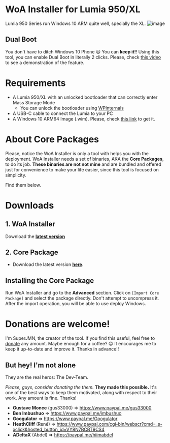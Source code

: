 ﻿# WoA Installer for Lumia 950/XL
Lumia 950 Series run Windows 10 ARM quite well, specially the XL. 
![image](https://user-images.githubusercontent.com/3109851/43066098-05c1f41c-8e64-11e8-935c-92748f36ecfd.png)

## Dual Boot
You don't have to ditch Windows 10 Phone 😃 You can **keep it!**! Using this tool, you can enable Dual Boot in literally 2 clicks. Please, check [this video](https://www.youtube.com/watch?v=3j2rWL4hHGc) to see a demonstration of the feature.

# Requirements
- A Lumia 950/XL with an unlocked bootloader that can correctly enter Mass Storage Mode
	- You can unlock the bootloader using [WPInternals](http://www.wpinternals.net)
- A USB-C cable to connect the Lumia to your PC
- A Windows 10 ARM64 Image (.wim). Please, check [this link](GettingWoA.md) to get it.

# About Core Packages
Please, notice the WoA Installer is only a tool with helps you with the deployment. WoA Installer needs a set of binaries, AKA the **Core Packages**, to do its job. **These binaries are not not mine** and are bundled and offered just for convenience to make your life easier, since this tool is focused on simplicity. 

Find them below.

# Downloads

## 1. WoA Installer

Download the **[latest version](https://github.com/SuperJMN/WoA-Installer/releases/download/1.3-gpu/WoA.Installer.for.Lumia.zip)**

## 2. Core Package

- Download the latest version **[here](https://1drv.ms/u/s!AtXoQFW327DIyd19VP7d5P_1KVWZjQ)**.

## Installing the Core Package
Run WoA Installer and go to the **Advanced** section. Click on `[Import Core Package]` and select the package directly. Don't attempt to uncompress it. After the import operation, you will be able to use deploy Windows.

# Donations are welcome!
I'm SuperJMN, the creator of the tool. If you find this useful, feel free to [donate](http://paypal.me/superjmn) any amount. Maybe enough for a coffee? 😊 It encourages me to keep it up-to-date and improve it. Thanks in advance!!

## But hey! I'm not alone
They are the real heros: The Dev-Team.

*Please, guys, consider donating the them.* **They made this possible.** It's one of the best ways to keep them motivated, along with respect to their work. Any amount is fine. Thanks!

- **Gustave Monce** (gus33000) => https://www.paypal.me/gus33000
- **Ben Imbushuo** => https://www.paypal.me/imbushuo
- **Googulator** => https://www.paypal.me/Googulator
- **HeathCliff** (René) => https://www.paypal.com/cgi-bin/webscr?cmd=_s-xclick&hosted_button_id=VY8N7BCBT9CS4
- **ADeltaX** (Abdel) => https://paypal.me/hiimabdel
